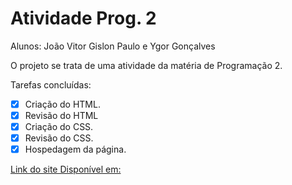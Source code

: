 # Atividade Prog. 2

Alunos: João Vitor Gislon Paulo e Ygor Gonçalves

O projeto se trata de uma atividade da matéria de Programação 2.

Tarefas concluídas:
- [x] Criação do HTML.
- [x] Revisão do HTML
- [x] Criação do CSS.
- [x] Revisão do CSS.
- [x] Hospedagem da página.

[Link do site Disponível em:](https://joaovitor2807.github.io/AtividadeGit/)
